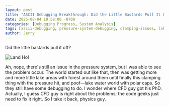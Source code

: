 ```yaml
---
layout: post
title: "ASCII Debugging Breakthrough: Did the Little Bastards Pull It Off?"
date: 2025-08-04 10:58:00 -0700
categories: [Debugging Progress, System Analysis]
tags: [ascii-debugging, pressure-system-debugging, clamping-issues, lake-water-world, polar-caps, cfd-analysis, physics-implementation]
author: Jerry
---
```


Did the little bastards pull it off?

![Land Ho!](/code-assisted/assets/img/posts/2025-08-04/land-ho.png)

Ah, nope, there's still an issue in the pressure system, but I was able to see the problem occur. The world started out like that, then was getting more and more little lake areas with forest around them until finally this clamping thing with the pressure hit, and poof—lake water world with polar caps. So they still have some debugging to do. I wonder where CFD guy got his PhD. Actually, I guess CFD guy is right about the problems; the code geeks just need to fix it right. So I take it back, physics guy.